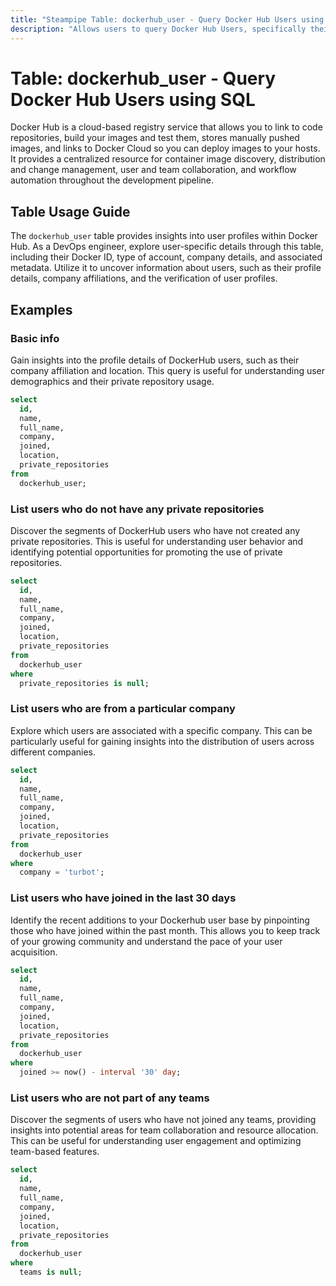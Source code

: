 ```yaml
---
title: "Steampipe Table: dockerhub_user - Query Docker Hub Users using SQL"
description: "Allows users to query Docker Hub Users, specifically their details, providing insights into user profiles and their associated metadata."
---
```


# Table: dockerhub_user - Query Docker Hub Users using SQL

Docker Hub is a cloud-based registry service that allows you to link to code repositories, build your images and test them, stores manually pushed images, and links to Docker Cloud so you can deploy images to your hosts. It provides a centralized resource for container image discovery, distribution and change management, user and team collaboration, and workflow automation throughout the development pipeline.

## Table Usage Guide

The `dockerhub_user` table provides insights into user profiles within Docker Hub. As a DevOps engineer, explore user-specific details through this table, including their Docker ID, type of account, company details, and associated metadata. Utilize it to uncover information about users, such as their profile details, company affiliations, and the verification of user profiles.

## Examples

### Basic info
Gain insights into the profile details of DockerHub users, such as their company affiliation and location. This query is useful for understanding user demographics and their private repository usage.

```sql
select
  id,
  name,
  full_name,
  company,
  joined,
  location,
  private_repositories
from
  dockerhub_user;
```

### List users who do not have any private repositories
Discover the segments of DockerHub users who have not created any private repositories. This is useful for understanding user behavior and identifying potential opportunities for promoting the use of private repositories.

```sql
select
  id,
  name,
  full_name,
  company,
  joined,
  location,
  private_repositories
from
  dockerhub_user
where
  private_repositories is null;
```

### List users who are from a particular company
Explore which users are associated with a specific company. This can be particularly useful for gaining insights into the distribution of users across different companies.

```sql
select
  id,
  name,
  full_name,
  company,
  joined,
  location,
  private_repositories
from
  dockerhub_user
where
  company = 'turbot';
```

### List users who have joined in the last 30 days
Identify the recent additions to your Dockerhub user base by pinpointing those who have joined within the past month. This allows you to keep track of your growing community and understand the pace of your user acquisition.

```sql
select
  id,
  name,
  full_name,
  company,
  joined,
  location,
  private_repositories
from
  dockerhub_user
where
  joined >= now() - interval '30' day;
```

### List users who are not part of any teams
Discover the segments of users who have not joined any teams, providing insights into potential areas for team collaboration and resource allocation. This can be useful for understanding user engagement and optimizing team-based features.

```sql
select
  id,
  name,
  full_name,
  company,
  joined,
  location,
  private_repositories
from
  dockerhub_user
where
  teams is null;
```